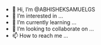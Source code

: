- 👋 Hi, I’m @ABHISHEKSAMUELGS
- 👀 I’m interested in ...
- 🌱 I’m currently learning ...
- 💞️ I’m looking to collaborate on ...
- 📫 How to reach me ...

<!---
ABHISHEKSAMUELGS/ABHISHEKSAMUELGS is a ✨ special ✨ repository because its `README.md` (this file) appears on your GitHub profile.
You can click the Preview link to take a look at your changes.
--->
